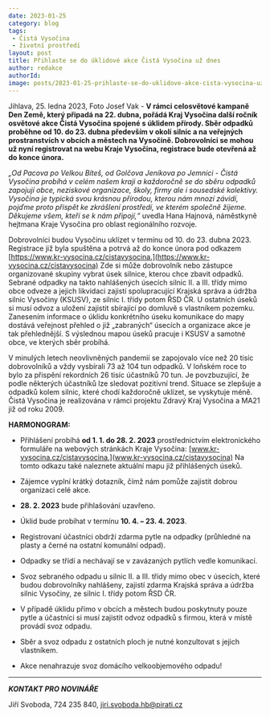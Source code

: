 ```yaml
---
date: 2023-01-25
category: blog
tags:
 - Čistá Vysočina
 - životní prostředí
layout: post
title: Přihlaste se do úklidové akce Čistá Vysočina už dnes
author: redakce
authorId:
image: posts/2023-01-25-prihlaste-se-do-uklidove-akce-cista-vysocina-uz-dnes.png
---
```


Jihlava, 25. ledna 2023, Foto Josef Vak - **V rámci celosvětové kampaně Den Země, který připadá na 22. dubna, pořádá Kraj Vysočina další ročník osvětové akce Čistá Vysočina spojené s úklidem přírody. Sběr odpadků proběhne od 10. do 23. dubna především v okolí silnic a na veřejných prostranstvích v obcích a městech na Vysočině. Dobrovolníci se mohou už nyní registrovat na webu Kraje Vysočina, registrace bude otevřená až do konce února.**

*„Od Pacova po Velkou Bíteš, od Golčova Jeníkova po Jemnici - Čistá Vysočina probíhá v celém našem kraji a každoročně se do sběru odpadků zapojují obce, neziskové organizace, školy, firmy ale i sousedské kolektivy. Vysočina je typická svou krásnou přírodou, kterou nám mnozí závidí, pojďme proto přispět ke zkrášlení prostředí, ve kterém společně žijeme. Děkujeme všem, kteří se k nám připojí,“* uvedla Hana Hajnová, náměstkyně hejtmana Kraje Vysočina pro oblast regionálního rozvoje.
 
Dobrovolníci budou Vysočinu uklízet v termínu od 10. do 23. dubna 2023. Registrace již byla spuštěna a potrvá až do konce února pod odkazem [https://www.kr-vysocina.cz/cistavysocina.](https://www.kr-vysocina.cz/cistavysocina) Zde si může dobrovolník nebo zástupce organizované skupiny vybrat úsek silnice, kterou chce zbavit odpadků. Sebrané odpadky na takto nahlášených úsecích silnic II. a III. třídy mimo obce odveze a jejich likvidaci zajistí spolupracující Krajská správa a údržba silnic Vysočiny (KSUSV), ze silnic I. třídy potom ŘSD ČR. U ostatních úseků si musí odvoz a uložení zajistit sbírající po domluvě s vlastníkem pozemku. Zanesením informace o úklidu konkrétního úseku komunikace do mapy dostává veřejnost přehled o již „zabraných“ úsecích a organizace akce je tak přehlednější. S výslednou mapou úseků pracuje i KSUSV a samotné obce, ve kterých sběr probíhá.

V minulých letech neovlivněných pandemií se zapojovalo více než 20 tisíc dobrovolníků a vždy vysbírali 73 až 104 tun odpadků. V loňském roce to bylo za přispění rekordních 26 tisíc účastníků 70 tun. Je povzbuzující, že podle některých účastníků lze sledovat pozitivní trend. Situace se zlepšuje a odpadků kolem silnic, které chodí každoročně uklízet, se vyskytuje méně. Čistá Vysočina je realizována v rámci projektu Zdravý Kraj Vysočina a MA21 již od roku 2009.

**HARMONOGRAM:**

- Přihlášení probíhá **od 1. 1. do 28. 2. 2023** prostřednictvím elektronického formuláře na webových stránkách Kraje Vysočina: [www.kr-vysocina.cz/cistavysocina.](www.kr-vysocina.cz/cistavysocina) Na tomto odkazu také naleznete aktuální mapu již přihlášených úseků.

- Zájemce vyplní krátký dotazník, čímž nám pomůže zajistit dobrou organizaci celé akce.

- **28. 2. 2023** bude přihlašování uzavřeno.

- Úklid bude probíhat v termínu **10. 4. – 23. 4. 2023**.

- Registrovaní účastníci obdrží zdarma pytle na odpadky (průhledné na plasty a černé na ostatní komunální odpad).

- Odpadky se třídí a nechávají se v zavázaných pytlích vedle komunikací.

- Svoz sebraného odpadu u silnic II. a III. třídy mimo obec v úsecích, které budou dobrovolníky nahlášeny, zajistí zdarma Krajská správa a údržba silnic Vysočiny, ze silnic I. třídy potom ŘSD ČR.

- V případě úklidu přímo v obcích a městech budou poskytnuty pouze pytle a účastníci si musí zajistit odvoz odpadků s firmou, která v místě provádí svoz odpadu.

- Sběr a svoz odpadu z ostatních ploch je nutné konzultovat s jejich vlastníkem.

- Akce nenahrazuje svoz domácího velkoobjemového odpadu!


---

***KONTAKT PRO NOVINÁŘE*** 

Jiří Svoboda, 724 235 840, <jiri.svoboda.hb@pirati.cz>

